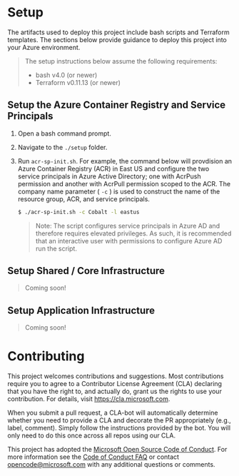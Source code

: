 
# Setup

The artifacts used to deploy this project include bash scripts and Terraform templates.  The sections below provide guidance to deploy this project into your Azure environment.

> The setup instructions below assume the following requirements:
> - bash v4.0 (or newer)
> - Terraform v0.11.13 (or newer)


## Setup the Azure Container Registry and Service Principals

1. Open a bash command prompt.
2. Navigate to the `./setup` folder.
3. Run `acr-sp-init.sh`.  For example, the command below will provdision an Azure Container Registry (ACR) in East US and configure the two service principals in Azure Active Directory; one with AcrPush permission and another with AcrPull permission scoped to the ACR.  The company name parameter ( `-c` ) is used to construct the name of the resource group, ACR, and service principals.

    ``` bash
    $ ./acr-sp-init.sh -c Cobalt -l eastus
    ```

    > Note: The script configures service principals in Azure AD and therefore requires elevated privileges.  As such, it is recommended that an interactive user with permissions to configure Azure AD run the script.
    
    
## Setup Shared / Core Infrastructure

> Coming soon!

## Setup Application Infrastructure

> Coming soon!


# Contributing

This project welcomes contributions and suggestions.  Most contributions require you to agree to a
Contributor License Agreement (CLA) declaring that you have the right to, and actually do, grant us
the rights to use your contribution. For details, visit https://cla.microsoft.com.

When you submit a pull request, a CLA-bot will automatically determine whether you need to provide
a CLA and decorate the PR appropriately (e.g., label, comment). Simply follow the instructions
provided by the bot. You will only need to do this once across all repos using our CLA.

This project has adopted the [Microsoft Open Source Code of Conduct](https://opensource.microsoft.com/codeofconduct/).
For more information see the [Code of Conduct FAQ](https://opensource.microsoft.com/codeofconduct/faq/) or
contact [opencode@microsoft.com](mailto:opencode@microsoft.com) with any additional questions or comments.
